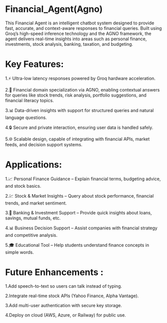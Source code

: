 # Financial_Agent(Agno)

This Financial Agent is an intelligent chatbot system designed to provide fast, accurate, and context-aware responses to financial queries. Built using Groq’s high-speed inference technology and the AGNO framework, the agent delivers real-time insights into areas such as personal finance, investments, stock analysis, banking, taxation, and budgeting.

# Key Features:

1.⚡ Ultra-low latency responses powered by Groq hardware acceleration.

2.🧠 Financial domain specialization via AGNO, enabling contextual answers for queries like stock trends, risk analysis, portfolio suggestions, and financial literacy topics.

3.📊 Data-driven insights with support for structured queries and natural language questions.

4.🔒 Secure and private interaction, ensuring user data is handled safely.

5.🌐 Scalable design, capable of integrating with financial APIs, market feeds, and decision support systems.

#  Applications:

   1.📈 Personal Finance Guidance – Explain financial terms, budgeting advice, and stock basics.

   2.💹 Stock & Market Insights – Query about stock performance, financial trends, and market sentiment.

   3.🏦 Banking & Investment Support – Provide quick insights about loans, savings, mutual funds, etc.

  4.📊 Business Decision Support – Assist companies with financial strategy and competitive analysis.

 5.🎓 Educational Tool – Help students understand finance concepts in simple words.

# Future Enhancements :

1.Add speech-to-text so users can talk instead of typing.

2.Integrate real-time stock APIs (Yahoo Finance, Alpha Vantage).

3.Add multi-user authentication with secure key storage.

4.Deploy on cloud (AWS, Azure, or Railway) for public use.
